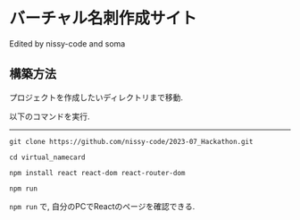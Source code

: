 # バーチャル名刺作成サイト

<p> Edited by nissy-code and soma </p>

## 構築方法
<p> プロジェクトを作成したいディレクトリまで移動.</p>
<p> 以下のコマンドを実行. </p>
<hr>

```git clone https://github.com/nissy-code/2023-07_Hackathon.git```

```cd virtual_namecard```

```npm install react react-dom react-router-dom```

```npm run```

```npm run``` で, 自分のPCでReactのページを確認できる.